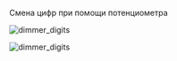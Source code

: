 Смена цифр при помощи потенциометра

![dimmer_digits](https://github.com/sevibogdanov/arduino/assets/130535023/459fe8e0-a979-418f-b8c9-8dd687ee9af0)

![dimmer_digits](https://github.com/sevibogdanov/arduino/assets/130535023/4c9025f6-69da-481c-9771-01884cad623b)
